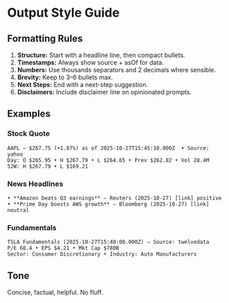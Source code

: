 # Output Style Guide

## Formatting Rules

1. **Structure:** Start with a headline line, then compact bullets.
2. **Timestamps:** Always show source + asOf for data.
3. **Numbers:** Use thousands separators and 2 decimals where sensible.
4. **Brevity:** Keep to 3–6 bullets max.
5. **Next Steps:** End with a next-step suggestion.
6. **Disclaimers:** Include disclaimer line on opinionated prompts.

## Examples

### Stock Quote
```
AAPL — $267.75 (+1.87%) as of 2025-10-27T15:45:10.000Z  • Source: yahoo
Day: O $265.95 • H $267.79 • L $264.65 • Prev $262.82 • Vol 28.4M
52W: H $267.79 • L $169.21
```

### News Headlines
```
• **Amazon beats Q3 earnings** — Reuters (2025-10-27) [link] positive
• **Prime Day boosts AWS growth** — Bloomberg (2025-10-27) [link] neutral
```

### Fundamentals
```
TSLA Fundamentals (2025-10-27T15:40:00.000Z) — Source: twelvedata
P/E 68.4 • EPS $4.21 • Mkt Cap $780B
Sector: Consumer Discretionary • Industry: Auto Manufacturers
```

## Tone
Concise, factual, helpful. No fluff.


